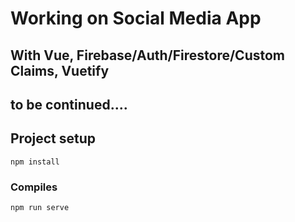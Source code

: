 # Working on Social Media App

## With Vue, Firebase/Auth/Firestore/Custom Claims, Vuetify

## to be continued....

## Project setup
```
npm install
```

### Compiles 
```
npm run serve
```

